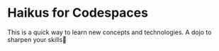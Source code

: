 
# Haikus for Codespaces

This is a quick way to learn new concepts and technologies. A dojo to sharpen your skills🔪
